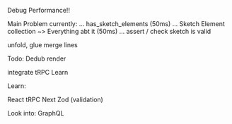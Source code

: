 Debug Performance!!

Main Problem currently:
... has_sketch_elements (50ms)
... Sketch Element collection ~> Everything abt it (50ms)
... assert / check sketch is valid

unfold, glue
merge lines

Todo:
Dedub render

integrate tRPC
Learn

Learn:

React
tRPC
Next
Zod (validation)

Look into:
GraphQL
